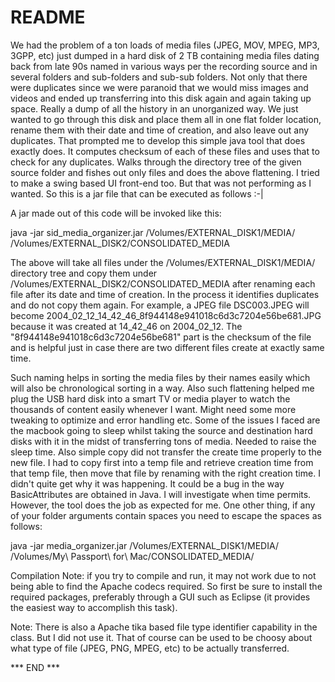 # README

We had the problem of a ton loads of media files (JPEG, MOV, MPEG, MP3, 3GPP, etc) just dumped in a
hard disk of 2 TB containing media files dating back from late 90s named in various ways per the
recording source and in several folders and sub-folders and sub-sub folders. Not only that there were
duplicates since we were paranoid that we would miss images and videos and ended up transferring into
this disk again and again taking up space. Really a dump of all the history in an unorganized way.
We just wanted to go through this disk and place them all in one flat folder location, rename them
with their date and time of creation, and also leave out any duplicates. That prompted me to develop
this simple java tool that does exactly does. It computes checksum of each of these files and uses
that to check for any duplicates. Walks through the directory tree of the given source folder and
fishes out only files and does the above flattening. I tried to make a swing based UI front-end too.
But that was not performing as I wanted. So this is a jar file that can be executed as follows :-|

A jar made out of this code will be invoked like this:

java -jar sid_media_organizer.jar /Volumes/EXTERNAL_DISK1/MEDIA/ /Volumes/EXTERNAL_DISK2/CONSOLIDATED_MEDIA

The above will take all files under the /Volumes/EXTERNAL_DISK1/MEDIA/ directory tree and copy them
under /Volumes/EXTERNAL_DISK2/CONSOLIDATED_MEDIA after renaming each file after its date and time of
creation. In the process it identifies duplicates and do not copy them again. For example, a JPEG
file DSC003.JPEG will become 2004_02_12_14_42_46_8f944148e941018c6d3c7204e56be681.JPG because it
was created at 14_42_46 on 2004_02_12. The "8f944148e941018c6d3c7204e56be681" part is the checksum
of the file and is helpful just in case there are two different files create at exactly same time.

Such naming helps in sorting the media files by their names easily which will also be chronological
sorting in a way. Also such flattening helped me plug the USB hard disk into a smart TV or media
player to watch the thousands of content easily whenever I want. Might need some more tweaking
to optimize and error handling etc. Some of the issues I faced are the macbook going to sleep whilst
taking the source and destination hard disks with it in the midst of transferring tons of media.
Needed to raise the sleep time. Also simple copy did not transfer the create time properly to the
new file. I had to copy first into a temp file and retrieve creation time from that temp file,
then move that file by renaming with the right creation time. I didn't quite get why it was
happening. It could be a bug in the way BasicAttributes are obtained in Java. I will investigate
when time permits. However, the tool does the job as expected for me. One other thing, if any of
your folder arguments contain spaces you need to escape the spaces as follows:

java -jar media_organizer.jar /Volumes/EXTERNAL_DISK1/MEDIA/ /Volumes/My\ Passport\ for\ Mac/CONSOLIDATED_MEDIA/

Compilation Note: if you try to compile and run, it may not work due to not being able to find the Apache codecs
required. So first be sure to install the required packages, preferably through a GUI such as Eclipse (it provides
the easiest way to accomplish this task).

Note: There is also a Apache tika based file type identifier capability in the class. But I did not use it.
That of course can be used to be choosy about what type of file (JPEG, PNG, MPEG, etc) to be actually transferred.

*** END ***
